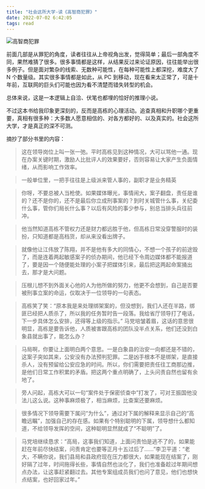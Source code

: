 ```yaml
---
title: "社会这所大学-读《高智商犯罪》"
date: 2022-07-02 6:42:05
tags: read
---
```


![高智商犯罪](https://img9.doubanio.com/lpic/s26997555.jpg)

前面几部是从罪犯的角度，读者往往从上帝视角出发，觉得简单；最后一部角度不同，果然难猜了很多。很多事情都是这样，从结果反过来论证原因，往往能举出很多例子。但是面对繁杂的线索、无数种可能性，在每种可能性上都深挖，难度大了 N 个数量级。其实很多事情都是如此，从 PC 到移动，现在看来太正常了，可是十年前，互联网的巨头们可能也因为看不清楚而错失转型的机会。

总体来说，这是一本逻辑上自洽、伏笔也都埋的恰好的推理小说。

不过这本书给我印象更深刻的，反而是高栋的心理活动。追查真相和升职哪个更重要，真相有很多种：大多数人愿意相信的、对各方都好的、以及真实的。社会这所大学，才是真正的深不可测。

摘抄了部分书里的内容：

> 这在领导岗位上叫一张一弛。平时高栋见到这种情况，大可以骂他一通。现在办案关键时期，激励人比批评人的效果要好，否则容易让大家产生负面情绪，从而影响工作效率。

> 一般单位里，一把手往往是上级派来管人事的，副职才是业务精英

> 你呀，不要总被人当枪使。如果媒体曝光，事情闹大，案子翻盘，责任是谁的？还不是你的，还不是最后你立成刑事案的？到时关城管什么事，关纪委什么事，管你们局长什么事？以后有风险的事少参与，别总当排头兵往前冲。

> 他当然知道高栋不管权力还是财力都远胜于他，但高栋日常没穿警服时的装扮，只知道都是高档货，却从来没看出牌子。

> 就像他让江伟放了陈翔，并不是他有多大的同情心，不想一个孩子的前途毁了，而是连着两起敏感案子的侦办期间，他已经下令周边媒体都不能报道了，要是因一个随便能处理的小案子把媒体引来，最后把这两起命案捅出去，那才是大问题。

> 压根儿想不到外面关心他的人为他所做的努力，他更不会想到，自己是否要被刑事立案的命运，仅取决于一位领导的一句表态。

> 高栋笑了笑：“原本我是来处理绑架案的，但没想到，我们人还在半路，绑匪已经把人质杀了，所以我的任务暂时告一段落。我给省厅领导打了电话，下一步具体怎么安排，还得等上级的指示。”
马党培皱着眉，这话的意思很明显，高栋是要告诉他，人质被害跟高栋的团队没半点关系，他们还没到白象县就出事了，能怎么办？

> 马局啊，你要让上面明白两个意思。一是白象县的治安一向都还是不错的，这案子突如其来，公安没有办法预判犯罪。二是凶手根本不是绑架，是直接杀人，没有预留给公安应急的时间。所以，你们需要把责任往工商那边推，是他们日常工作积累的矛盾。把这两个重点明确了，上头问责自然也留有余地了。

> 旁人问起，高栋大可以一句“案件处于保密侦查中”打发了，可对王振国他没法儿这么说。这种事麻烦极了，相当麻烦，比查案还要麻烦。

> 很多情况下领导需要下属问“为什么”，通过对下属的解释来显示自己的“高瞻远瞩”，加强自己的存在感。如果有个特别聪明的下属，领导想什么都知道，不给领导发挥的空间，这种聪明显然就成了“不聪明”了。

> 马党培继续恳求：“高局，这事我们知道，上面问责怕是逃不了的，如果能赶在年前尽快结案，问责肯定也要等正月十五过后了……”李卫平道：“老大，不瞒你说，我们县局和县政府现在压力都很大，如果能现在结案了，刚好隔了过年，时间拖得长些，事情自然也淡化了，我们也准备趁过年期间想点办法，让这事赶紧翻过去。其他专案组成员我们也问了意见，他们也想快点结案，也好回家过年。”
 
